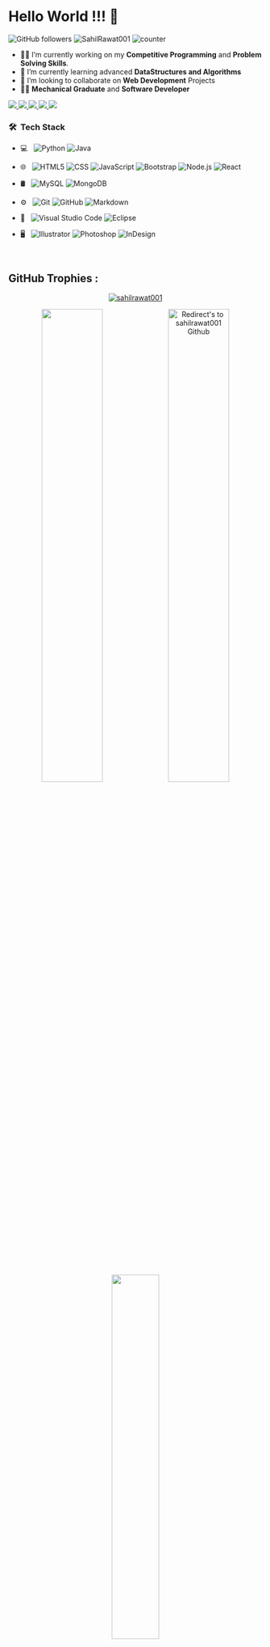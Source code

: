 
# **Hello World** !!! 🙌 

<!-- Followers -->
![GitHub followers](https://img.shields.io/github/followers/sahilrawat001?style=flat&label=FOLLOWERS) <img src="https://komarev.com/ghpvc/?username=sahilrawat001&label=PROFILE VIEWS  &color=red&style=flat" alt="SahilRawat001"/>
 ![counter]( https://en2hjd3uoenb4jc.m.pipedream.net)

 

- 👨‍💻 I’m currently working on my **Competitive Programming** and **Problem Solving Skills**.
- 🤯 I’m currently learning advanced **DataStructures and Algorithms**
- 🤩 I’m looking to collaborate on **Web Development** Projects
- 👨‍🏭 **Mechanical Graduate** and **Software Developer** 

<a href="https://leetcode.com/sahilrawat001/">
  <img src="https://img.shields.io/badge/Leetcode-orange?style=for-the-badge&logo=leetcode&logoColor=black"/>
</a>
<a href="https://www.linkedin.com/in/sahil-rawat-6387aa1aa">
  <img src="https://img.shields.io/badge/LinkedIn-0077B5?style=for-the-badge&logo=linkedin&logoColor=white"/> 
 </a> 
<a href="mailto:sahilrawat680@gmail.com">
  <img src="https://img.shields.io/badge/Gmail-D14836?style=for-the-badge&logo=gmail&logoColor=white"/>
</a>
<a href="https://twitter.com/SahilRawat03">
  <img src="https://img.shields.io/badge/Twitter-1DA1F2?style=for-the-badge&logo=twitter&logoColor=white"/>
</a>

<a href="https://www.instagram.com/SahilRawat_001/">
  <img src="https://img.shields.io/badge/Instagram-E4405F?style=for-the-badge&logo=instagram&logoColor=white"/>
</a>


<h3> 🛠 &nbsp;Tech Stack</h3>

- 💻 &nbsp;
  ![Python](https://img.shields.io/badge/-Python-333333?style=flat&logo=python)
  ![Java](https://img.shields.io/badge/-Java-333333?style=flat&logo=Java&logoColor=007396)
 
- 🌐 &nbsp;
  ![HTML5](https://img.shields.io/badge/-HTML5-333333?style=flat&logo=HTML5)
  ![CSS](https://img.shields.io/badge/-CSS-333333?style=flat&logo=CSS3&logoColor=1572B6)
  ![JavaScript](https://img.shields.io/badge/-JavaScript-333333?style=flat&logo=javascript)
  ![Bootstrap](https://img.shields.io/badge/-Bootstrap-333333?style=flat&logo=bootstrap&logoColor=563D7C)
  ![Node.js](https://img.shields.io/badge/-Node.js-333333?style=flat&logo=node.js)
  ![React](https://img.shields.io/badge/-React-333333?style=flat&logo=react)
- 🛢 &nbsp;
  ![MySQL](https://img.shields.io/badge/-MySQL-333333?style=flat&logo=mysql)
  ![MongoDB](https://img.shields.io/badge/-MongoDB-333333?style=flat&logo=mongodb)
- ⚙️ &nbsp;
  ![Git](https://img.shields.io/badge/-Git-333333?style=flat&logo=git)
  ![GitHub](https://img.shields.io/badge/-GitHub-333333?style=flat&logo=github)
  ![Markdown](https://img.shields.io/badge/-Markdown-333333?style=flat&logo=markdown)
- 🔧 &nbsp;
  ![Visual Studio Code](https://img.shields.io/badge/-Visual%20Studio%20Code-333333?style=flat&logo=visual-studio-code&logoColor=007ACC)
  ![Eclipse](https://img.shields.io/badge/-Eclipse-333333?style=flat&logo=eclipse-ide&logoColor=2C2255)
- 🖥 &nbsp;
  ![Illustrator](https://img.shields.io/badge/-Illustrator-333333?style=flat&logo=adobe-illustrator)
  ![Photoshop](https://img.shields.io/badge/-Photoshop-333333?style=flat&logo=adobe-photoshop)
  ![InDesign](https://img.shields.io/badge/-InDesign-333333?style=flat&logo=adobe-indesign)

<br>
 

## **GitHub Trophies :**
<!-- https://github.com/ryo-ma/github-profile-trophy -->

<p align="center">
<a href="https://github.com/sahilrawat001"><img src="https://github-profile-trophy.vercel.app/?username=sahilrawat001&rank=S,A,AA,AAA,SECRET,B,C&row=1&theme=flat&no-frame=true" alt="sahilrawat001"/></a>
</p>


<p align="center">
<a href="https://github.com/sahilrawat001" title="Redirect's to sahilrawat001's Github">
<img width="49%" src="https://github-readme-stats.vercel.app/api?username=sahilrawat001&show_icons=true&theme=dark&count_private=true&text_color=d3d3d3&icon_color=00E6FE&title_color=00E6FE" /></a>
  
<a href="https://github.com/sahilrawat001">
<img width="49%" title="Redirect's to sahilrawat001 Github" src="https://github-readme-streak-stats.herokuapp.com/?user=sahilrawat001&theme=dark&theme=black-ice&stroke=0000" /></a>

<a href ="https://github.com/sahilrawat001" title="Redirect's to sahilrawat001 Github">
<img width="43%" src="https://github-readme-stats.vercel.app/api/top-langs/?username=sahilrawat001&layout=compact&theme=dark&langs_count=6&count_private=false&text_color=d3d3d3&title_color=00E6FE"/></a>



<!--
**sahilrawat001/sahilrawat001** is a ✨ _special_ ✨ repository because its `README.md` (this file) appears on your GitHub profile.
 
Here are some ideas to get you started:


-->
